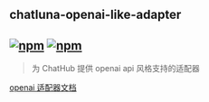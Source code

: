 ## chatluna-openai-like-adapter

## [![npm](https://img.shields.io/npm/v/koishi-plugin-chatluna-openai-like-adapter/next)](https://www.npmjs.com/package/koishi-plugin-chatluna-openai-like) [![npm](https://img.shields.io/npm/dm/koishi-plugin-chatluna-openai-like-adapter)](https://www.npmjs.com/package//koishi-plugin-chatluna-openai-like-adapter)

> 为 ChatHub 提供 openai api 风格支持的适配器

[openai 适配器文档](https://chatluna.chat/guide/configure-model-platform/openai.html)
